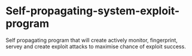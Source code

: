 # Self-propagating-system-exploit-program
Self propagating program that will create actively monitor, fingerprint, servey and create exploit attacks to maximise chance of exploit success.
